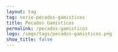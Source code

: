 ```yaml
---
layout: tag
tag: serie-pecados-gamisticos
title: Pecados Gamísticos
permalink: /pecados-gamisticos
logo: /imgs/tags/pecados-gamisticos.png
show_title: false
---
```

